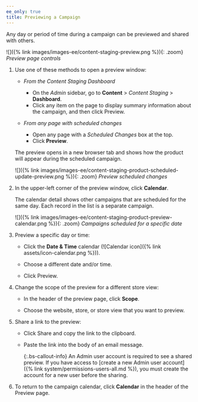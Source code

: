 ```yaml
---
ee_only: true
title: Previewing a Campaign
---
```


Any day or period of time during a campaign can be previewed and shared with others.

![]({% link images/images-ee/content-staging-preview.png %}){: .zoom}
_Preview page controls_

1. Use one of these methods to open a preview window:

   - _From the Content Staging Dashboard_

      - On the _Admin_ sidebar, go to  **Content** > _Content Staging_ > **Dashboard**.
      - Click any item on the page to display summary information about the campaign, and then click <span class="btn">Preview</span>.

   - _From any page with scheduled changes_

      - Open any page with a _Scheduled Changes_ box at the top.
      - Click **Preview**.

   The preview opens in a new browser tab and shows how the product will appear during the scheduled campaign.

   ![]({% link images/images-ee/content-staging-product-scheduled-update-preview.png %}){: .zoom}
   _Preview scheduled changes_

1. In the upper-left corner of the preview window, click **Calendar**.

   The calendar detail shows other campaigns that are scheduled for the same day. Each record in the list is a separate campaign.

   ![]({% link images/images-ee/content-staging-product-preview-calendar.png %}){: .zoom}
   _Campaigns scheduled for a specific date_

1. Preview a specific day or time:

   - Click the **Date & Time** calendar (![Calendar icon]({% link assets/icon-calendar.png %})).

   - Choose a different date and/or time.

   - Click <span class="btn">Preview</span>.

1. Change the scope of the preview for a different store view:

   - In the header of the preview page, click **Scope**.

   - Choose the website, store, or store view that you want to preview.

1. Share a link to the preview:

   - Click <span class="btn">Share</span> and copy the link to the clipboard.

   - Paste the link into the body of an email message.

     {:.bs-callout-info}
     An Admin user account is required to see a shared preview. If you have access to [create a new Admin user account]({% link system/permissions-users-all.md %}), you must create the account for a new user before the sharing.

1. To return to the campaign calendar, click **Calendar** in the header of the Preview page.
